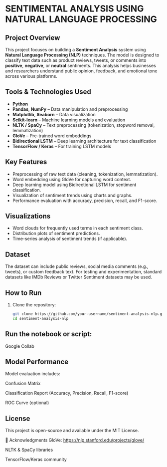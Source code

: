 # SENTIMENTAL ANALYSIS USING NATURAL LANGUAGE PROCESSING

## Project Overview
This project focuses on building a **Sentiment Analysis** system using **Natural Language Processing (NLP)** techniques. The model is designed to classify text data such as product reviews, tweets, or comments into **positive**, **negative**, or **neutral** sentiments. This analysis helps businesses and researchers understand public opinion, feedback, and emotional tone across various platforms.

##  Tools & Technologies Used
- **Python**
- **Pandas**, **NumPy** – Data manipulation and preprocessing
- **Matplotlib**, **Seaborn** – Data visualization
- **Scikit-learn** – Machine learning models and evaluation
- **NLTK / SpaCy** – Text preprocessing (tokenization, stopword removal, lemmatization)
- **GloVe** – Pre-trained word embeddings
- **Bidirectional LSTM** – Deep learning architecture for text classification
- **TensorFlow / Keras** – For training LSTM models

##  Key Features
- Preprocessing of raw text data (cleaning, tokenization, lemmatization).
- Word embedding using GloVe for capturing word context.
- Deep learning model using Bidirectional LSTM for sentiment classification.
- Visualization of sentiment trends using charts and graphs.
- Performance evaluation with accuracy, precision, recall, and F1-score.

##  Visualizations
- Word clouds for frequently used terms in each sentiment class.
- Distribution plots of sentiment predictions.
- Time-series analysis of sentiment trends (if applicable).

##  Dataset
The dataset can include public reviews, social media comments (e.g., tweets), or custom feedback text. For testing and experimentation, standard datasets like IMDb Reviews or Twitter Sentiment datasets may be used.

##  How to Run
1. Clone the repository:
   ```bash
   git clone https://github.com/your-username/sentiment-analysis-nlp.git
   cd sentiment-analysis-nlp

## Run the notebook or script:
Google Collab

## Model Performance
Model evaluation includes:

Confusion Matrix

Classification Report (Accuracy, Precision, Recall, F1-score)

ROC Curve (optional)

## License
This project is open-source and available under the MIT License.

🙌 Acknowledgments
GloVe: https://nlp.stanford.edu/projects/glove/

NLTK & SpaCy libraries

TensorFlow/Keras community
